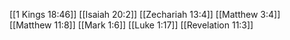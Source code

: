 [[1 Kings 18:46]]
[[Isaiah 20:2]]
[[Zechariah 13:4]]
[[Matthew 3:4]]
[[Matthew 11:8]]
[[Mark 1:6]]
[[Luke 1:17]]
[[Revelation 11:3]]
